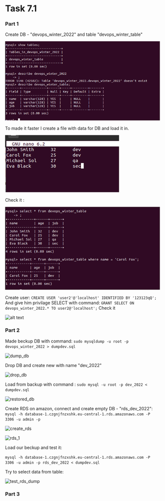 # Task 7.1

### Part 1
Create DB - "devops_winter_2022" and table "devops_winter_table"

![alt text](https://github.com/whitemag313/DevOps_online_Kharkiv_2022_1/blob/master/m7/scr/db_%26_table.png)

To made it faster I create a file with data for DB and load it in.

![alt text](https://github.com/whitemag313/DevOps_online_Kharkiv_2022_1/blob/master/m7/scr/Screenshot%20from%202022-05-12%2012-21-03.png)

Check it :

![alt text](https://github.com/whitemag313/DevOps_online_Kharkiv_2022_1/blob/master/m7/scr/check_db.png)

Create user:
```CREATE USER 'user2'@'localhost' IDENTIFIED BY '123123qQ';```
And give him privilage SELECT with command:  ```GRANT SELECT ON devops_winter_2022.* TO user2@'localhost';```
Check it

![alt text](https://github.com/whitemag313/DevOps_online_Kharkiv_2022_1/blob/master/m7/scr/check_priv.png)

### Part 2

Made beckup DB with command:
```sudo mysqldump -u root -p devops_winter_2022 > dumpdev.sql```

![dump_db](https://github.com/whitemag313/DevOps_online_Kharkiv_2022_1/blob/master/m7/scr/dump_db.png)

Drop DB and create new with name "dev_2022"

![drop_db](https://github.com/whitemag313/DevOps_online_Kharkiv_2022_1/blob/master/m7/scr/drop_db.png)

Load from backup with command :
```sudo mysql -u root -p dev_2022 < dumpdev.sql ```

![restored_db](https://github.com/whitemag313/DevOps_online_Kharkiv_2022_1/blob/master/m7/scr/restored_db.png)

Create RDS on amazon, connect and create empty DB - "rds_dev_2022":
```mysql -h database-1.czgnjfnzxshk.eu-central-1.rds.amazonaws.com -P 3306 -u admin -p ```

![create_rds](https://github.com/whitemag313/DevOps_online_Kharkiv_2022_1/blob/master/m7/scr/create_rds.png)

![rds_1](https://github.com/whitemag313/DevOps_online_Kharkiv_2022_1/blob/master/m7/scr/rds_1.png)

Load our beckup and test it:

```mysql -h database-1.czgnjfnzxshk.eu-central-1.rds.amazonaws.com -P 3306 -u admin -p rds_dev_2022 < dumpdev.sql ```

Try to select data from table:

![test_rds_dump](https://github.com/whitemag313/DevOps_online_Kharkiv_2022_1/blob/master/m7/scr/test_rds_dump.png)

### Part 3
